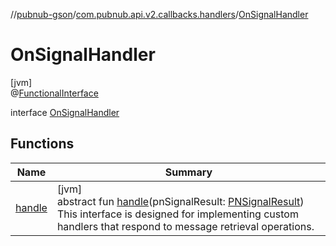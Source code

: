 //[pubnub-gson](../../../index.md)/[com.pubnub.api.v2.callbacks.handlers](../index.md)/[OnSignalHandler](index.md)

# OnSignalHandler

[jvm]\
@[FunctionalInterface](https://docs.oracle.com/javase/8/docs/api/java/lang/FunctionalInterface.html)

interface [OnSignalHandler](index.md)

## Functions

| Name | Summary |
|---|---|
| [handle](handle.md) | [jvm]<br>abstract fun [handle](handle.md)(pnSignalResult: [PNSignalResult](../../../../pubnub-core/pubnub-core-api/pubnub-core-api/com.pubnub.api.models.consumer.pubsub/-p-n-signal-result/index.md))<br> This interface is designed for implementing custom handlers that respond to message retrieval operations. |
